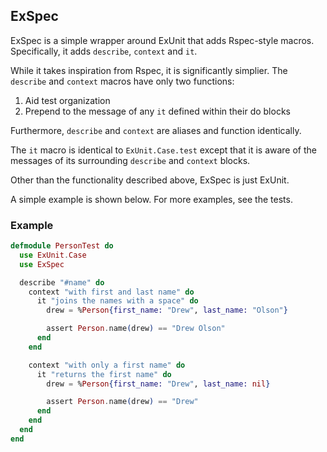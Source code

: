 ## ExSpec

ExSpec is a simple wrapper around ExUnit that adds Rspec-style macros. Specifically, it adds `describe`, `context` and `it`.

While it takes inspiration from Rspec, it is significantly simplier. The `describe` and `context` macros have only two functions:

1. Aid test organization
2. Prepend to the message of any `it` defined within their do blocks

Furthermore, `describe` and `context` are aliases and function identically.

The `it` macro is identical to `ExUnit.Case.test` except that it is aware of the messages of its surrounding `describe` and `context` blocks.

Other than the functionality described above, ExSpec is just ExUnit.

A simple example is shown below. For more examples, see the tests.

### Example

```elixir
defmodule PersonTest do
  use ExUnit.Case
  use ExSpec

  describe "#name" do
    context "with first and last name" do
      it "joins the names with a space" do
        drew = %Person{first_name: "Drew", last_name: "Olson"}

        assert Person.name(drew) == "Drew Olson"
      end
    end

    context "with only a first name" do
      it "returns the first name" do
        drew = %Person{first_name: "Drew", last_name: nil}

        assert Person.name(drew) == "Drew"
      end
    end
  end
end
```
